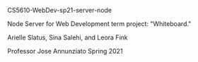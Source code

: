 CS5610-WebDev-sp21-server-node

Node Server for Web Development term project: "Whiteboard."

Arielle Slatus, Sina Salehi, and Leora Fink

Professor Jose Annunziato
Spring 2021
